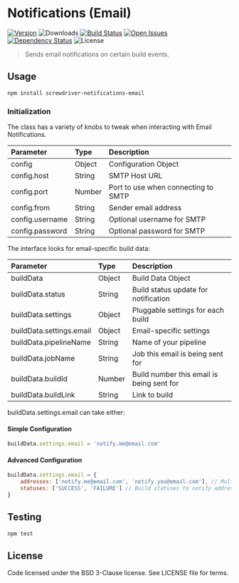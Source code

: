 # Notifications (Email)
[![Version][npm-image]][npm-url] ![Downloads][downloads-image] [![Build Status][status-image]][status-url] [![Open Issues][issues-image]][issues-url] [![Dependency Status][daviddm-image]][daviddm-url] ![License][license-image]

> Sends email notifications on certain build events.

## Usage

```bash
npm install screwdriver-notifications-email
```
### Initialization

The class has a variety of knobs to tweak when interacting with Email Notifications.

| Parameter        | Type  |  Description |
| :-------------   | :---- | :-------------|
| config        | Object | Configuration Object |
| config.host | String | SMTP Host URL |
| config.port | Number | Port to use when connecting to SMTP |
| config.from | String | Sender email address |
| config.username | String | Optional username for SMTP |
| config.password | String | Optional password for SMTP |

The interface looks for email-specific build data:

| Parameter        | Type  |  Description |
| :-------------   | :---- | :-------------|
| buildData        | Object | Build Data Object |
| buildData.status | String | Build status update for notification |
| buildData.settings | Object | Pluggable settings for each build |
| buildData.settings.email | Object | Email-specific settings |
| buildData.pipelineName | String | Name of your pipeline |
| buildData.jobName | String | Job this email is being sent for |
| buildData.buildId | Number | Build number this email is being sent for |
| buildData.buildLink | String | Link to build |

buildData.settings.email can take either:

#### Simple Configuration

```js
buildData.settings.email = 'notify.me@email.com'
```

#### Advanced Configuration

```js
buildData.settings.email = {
    addresses: ['notify.me@email.com', 'notify.you@email.com'], // Multiple recipient addresses
    statuses: ['SUCCESS', 'FAILURE'] // Build statuses to notify addresses about
}
```

## Testing

```bash
npm test
```

## License

Code licensed under the BSD 3-Clause license. See LICENSE file for terms.

[npm-image]: https://img.shields.io/npm/v/screwdriver-notifications-email.svg
[npm-url]: https://npmjs.org/package/screwdriver-notifications-email
[downloads-image]: https://img.shields.io/npm/dt/screwdriver-notifications-email.svg
[license-image]: https://img.shields.io/npm/l/screwdriver-notifications-email.svg
[issues-image]: https://img.shields.io/github/issues/screwdriver-cd/notifications-email.svg
[issues-url]: https://github.com/screwdriver-cd/notifications-email/issues
[status-image]: https://cd.screwdriver.cd/pipelines/787/badge
[status-url]: https://cd.screwdriver.cd/pipelines/787
[daviddm-image]: https://david-dm.org/screwdriver-cd/notifications-email.svg?theme=shields.io
[daviddm-url]: https://david-dm.org/screwdriver-cd/notifications-email
